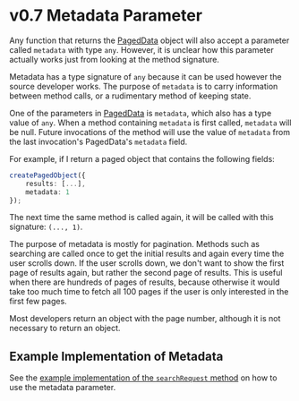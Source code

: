 # v0.7 Metadata Parameter

Any function that returns the [PagedData](models#pageddata) object will also accept a parameter
called `metadata` with type `any`. However, it is unclear how this parameter actually works just from looking at the
method signature.

Metadata has a type signature of `any` because it can be used however the source developer works. The purpose
of `metadata` is to carry information between method calls, or a rudimentary method of keeping state.

One of the parameters in [PagedData](models#pageddata) is `metadata`, which also has a type value of `any`.
When a method containing `metadata` is first called, `metadata` will be null. Future invocations of the method will use
the value of `metadata` from the last invocation's PagedData's `metadata` field.

For example, if I return a paged object that contains the following fields:

```ts
createPagedObject({
	results: [...],
	metadata: 1
});
```

The next time the same method is called again, it will be called with this signature: `(..., 1)`.

The purpose of metadata is mostly for pagination. Methods such as searching are called once to get the initial results
and again every time the user scrolls down. If the user scrolls down, we don't want to show the first page of results
again, but rather the second page of results. This is useful when there are hundreds of pages of results, because
otherwise it would take too much time to fetch all 100 pages if the user is only interested in the first few pages.

Most developers return an object with the page number, although it is not necessary to return an object.

## Example Implementation of Metadata

See the [example implementation of the `searchRequest` method](functions#example-implementation-4) on how
to use the metadata parameter.
